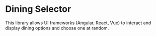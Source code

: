 # Dining Selector

This library allows UI frameworks (Angular, React, Vue) to interact and display dining options and choose one at random.
